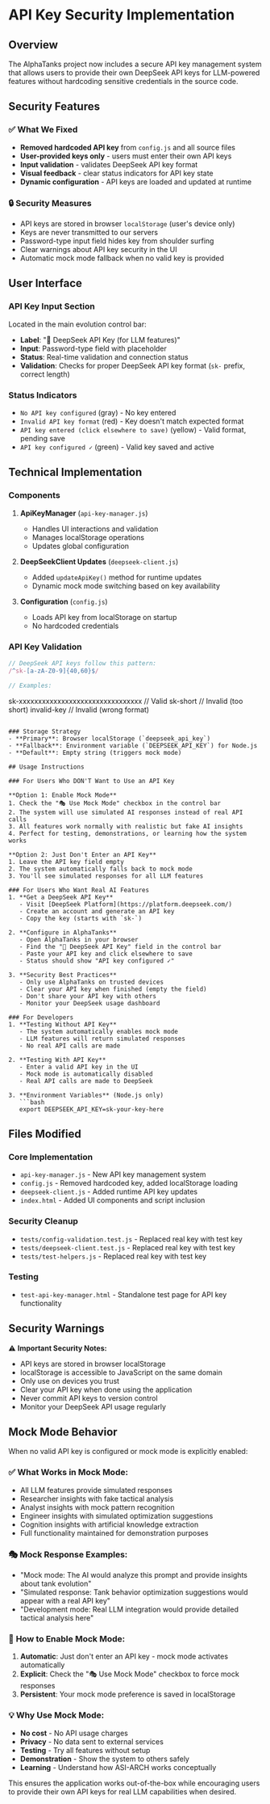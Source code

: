 # API Key Security Implementation

## Overview

The AlphaTanks project now includes a secure API key management system that allows users to provide their own DeepSeek API keys for LLM-powered features without hardcoding sensitive credentials in the source code.

## Security Features

### ✅ What We Fixed
- **Removed hardcoded API key** from `config.js` and all source files
- **User-provided keys only** - users must enter their own API keys
- **Input validation** - validates DeepSeek API key format
- **Visual feedback** - clear status indicators for API key state
- **Dynamic configuration** - API keys are loaded and updated at runtime

### 🔒 Security Measures
- API keys are stored in browser `localStorage` (user's device only)
- Keys are never transmitted to our servers
- Password-type input field hides key from shoulder surfing
- Clear warnings about API key security in the UI
- Automatic mock mode fallback when no valid key is provided

## User Interface

### API Key Input Section
Located in the main evolution control bar:
- **Label**: "🔑 DeepSeek API Key (for LLM features)"
- **Input**: Password-type field with placeholder
- **Status**: Real-time validation and connection status
- **Validation**: Checks for proper DeepSeek API key format (`sk-` prefix, correct length)

### Status Indicators
- `No API key configured` (gray) - No key entered
- `Invalid API key format` (red) - Key doesn't match expected format
- `API key entered (click elsewhere to save)` (yellow) - Valid format, pending save
- `API key configured ✓` (green) - Valid key saved and active

## Technical Implementation

### Components
1. **ApiKeyManager** (`api-key-manager.js`)
   - Handles UI interactions and validation
   - Manages localStorage operations
   - Updates global configuration

2. **DeepSeekClient Updates** (`deepseek-client.js`)
   - Added `updateApiKey()` method for runtime updates
   - Dynamic mock mode switching based on key availability

3. **Configuration** (`config.js`)
   - Loads API key from localStorage on startup
   - No hardcoded credentials

### API Key Validation
```javascript
// DeepSeek API keys follow this pattern:
/^sk-[a-zA-Z0-9]{40,60}$/

// Examples:
```
sk-xxxxxxxxxxxxxxxxxxxxxxxxxxxxxxxx  // Valid
sk-short                              // Invalid (too short)
invalid-key                           // Invalid (wrong format)
```

### Storage Strategy
- **Primary**: Browser localStorage (`deepseek_api_key`)
- **Fallback**: Environment variable (`DEEPSEEK_API_KEY`) for Node.js
- **Default**: Empty string (triggers mock mode)

## Usage Instructions

### For Users Who DON'T Want to Use an API Key

**Option 1: Enable Mock Mode**
1. Check the "🎭 Use Mock Mode" checkbox in the control bar
2. The system will use simulated AI responses instead of real API calls
3. All features work normally with realistic but fake AI insights
4. Perfect for testing, demonstrations, or learning how the system works

**Option 2: Just Don't Enter an API Key**
1. Leave the API key field empty
2. The system automatically falls back to mock mode
3. You'll see simulated responses for all LLM features

### For Users Who Want Real AI Features
1. **Get a DeepSeek API Key**
   - Visit [DeepSeek Platform](https://platform.deepseek.com/)
   - Create an account and generate an API key
   - Copy the key (starts with `sk-`)

2. **Configure in AlphaTanks**
   - Open AlphaTanks in your browser
   - Find the "🔑 DeepSeek API Key" field in the control bar
   - Paste your API key and click elsewhere to save
   - Status should show "API key configured ✓"

3. **Security Best Practices**
   - Only use AlphaTanks on trusted devices
   - Clear your API key when finished (empty the field)
   - Don't share your API key with others
   - Monitor your DeepSeek usage dashboard

### For Developers
1. **Testing Without API Key**
   - The system automatically enables mock mode
   - LLM features will return simulated responses
   - No real API calls are made

2. **Testing With API Key**
   - Enter a valid API key in the UI
   - Mock mode is automatically disabled
   - Real API calls are made to DeepSeek

3. **Environment Variables** (Node.js only)
   ```bash
   export DEEPSEEK_API_KEY=sk-your-key-here
   ```

## Files Modified

### Core Implementation
- `api-key-manager.js` - New API key management system
- `config.js` - Removed hardcoded key, added localStorage loading
- `deepseek-client.js` - Added runtime API key updates
- `index.html` - Added UI components and script inclusion

### Security Cleanup
- `tests/config-validation.test.js` - Replaced real key with test key
- `tests/deepseek-client.test.js` - Replaced real key with test key
- `tests/test-helpers.js` - Replaced real key with test key

### Testing
- `test-api-key-manager.html` - Standalone test page for API key functionality

## Security Warnings

⚠️ **Important Security Notes:**
- API keys are stored in browser localStorage
- localStorage is accessible to JavaScript on the same domain
- Only use on devices you trust
- Clear your API key when done using the application
- Never commit API keys to version control
- Monitor your DeepSeek API usage regularly

## Mock Mode Behavior

When no valid API key is configured or mock mode is explicitly enabled:

### ✅ **What Works in Mock Mode:**
- All LLM features provide simulated responses
- Researcher insights with fake tactical analysis
- Analyst insights with mock pattern recognition
- Engineer insights with simulated optimization suggestions
- Cognition insights with artificial knowledge extraction
- Full functionality maintained for demonstration purposes

### 🎭 **Mock Response Examples:**
- "Mock mode: The AI would analyze this prompt and provide insights about tank evolution"
- "Simulated response: Tank behavior optimization suggestions would appear with a real API key"
- "Development mode: Real LLM integration would provide detailed tactical analysis here"

### 🔧 **How to Enable Mock Mode:**
1. **Automatic**: Just don't enter an API key - mock mode activates automatically
2. **Explicit**: Check the "🎭 Use Mock Mode" checkbox to force mock responses
3. **Persistent**: Your mock mode preference is saved in localStorage

### 💡 **Why Use Mock Mode:**
- **No cost** - No API usage charges
- **Privacy** - No data sent to external services
- **Testing** - Try all features without setup
- **Demonstration** - Show the system to others safely
- **Learning** - Understand how ASI-ARCH works conceptually

This ensures the application works out-of-the-box while encouraging users to provide their own API keys for real LLM capabilities when desired.
